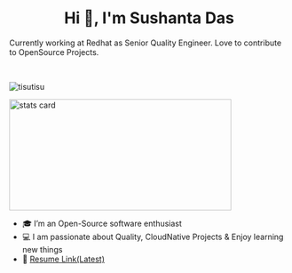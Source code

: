 **<h1 align="center">Hi 👋, I&apos;m Sushanta Das</h1>**
Currently working at Redhat as Senior Quality Engineer. Love to contribute to OpenSource Projects.

<br>
<p align="left"> <img src="https://komarev.com/ghpvc/?username=tisutisu&label=Profile%20views&color=0e75b6&style=flat" alt="tisutisu" /> </p>

<img alt= "stats card" height="200px" width="400" src="https://github-readme-streak-stats.herokuapp.com/?user=tisutisu&theme=dracula&hide_border=true">

- 🎓 I’m an Open-Source software enthusiast
- 💻 I am passionate about Quality, CloudNative Projects & Enjoy learning new things
- 📃 [Resume Link(Latest)](https://docs.google.com/document/d/1Kip2Giip3NX3hdAiJgnKYSwIC66klX_0HQt2KAfTpdw/view)

<!--
- 👋 Hi, I’m Sushanta Das
- 👀 I’m interested in Automation using Python and Go 
- 🌱 I’m currently learning kubernetes and Openshift
- 📫 Reach me on susdas@redhat.com or sushanta.das.ju@gmail.com
-->
<!---
tisutisu/tisutisu is a ✨ special ✨ repository because its `README.md` (this file) appears on your GitHub profile.
You can click the Preview link to take a look at your changes.
--->
